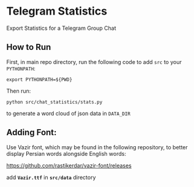 # Telegram Statistics
Export Statistics for a Telegram Group Chat

## How to Run
First, in main repo directory, run the following code to add `src` to your `PYTHONPATH`:
```
export PYTHONPATH=${PWD}
```

Then run:
```
python src/chat_statistics/stats.py
```
to generate a word cloud of json data in `DATA_DIR`

## Adding Font:
Use Vazir font, which may be found in the following repository, to better display Persian words alongside English words:

https://github.com/rastikerdar/vazir-font/releases

add **`Vazir.ttf`** in **`src/data`** directory